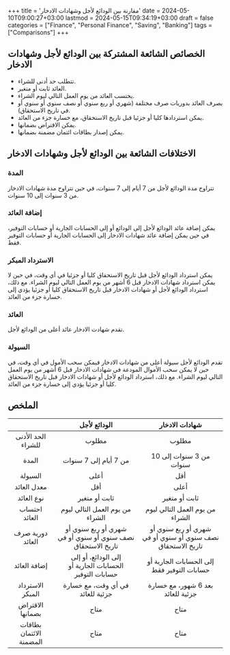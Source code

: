 +++
title = 'مقارنة بين الودائع لأجل وشهادات الادخار'
date = 2024-05-10T09:00:27+03:00
lastmod = 2024-05-15T09:34:19+03:00
draft = false
categories = ["Finance", "Personal Finance", "Saving", "Banking"]
tags = ["Comparisons"]
+++
## الخصائص الشائعة المشتركة بين الودائع لأجل وشهادات الادخار

- تتطلب حد أدنى للشراء.
- العائد ثابت أو متغير.
- يحتسب العائد من يوم العمل التالي ليوم الشراء.
- يصرف العائد بدوريات صرف مختلفة (شهري أو ربع سنوي أو نصف سنوي أو سنوي أو في تاريخ الاستحقاق).
- يمكن استردادها كليا أو جزئيا قبل تاريخ الاستحقاق، مع خسارة جزء من العائد.
- يمكن الاقتراض بضمانها.
- يمكن إصدار بطاقات ائتمان مضمنة بضمانها.

## الاختلافات الشائعة بين الودائع لأجل وشهادات الادخار

### المدة

تتراوح مدة الودائع لأجل من 7 أيام إلى 7 سنوات، في حين تتراوح مدة شهادات الادخار من 3 سنوات إلى 10 سنوات.

### إضافة العائد

يمكن إضافة عائد الودائع لأجل إلى الودائع أو إلى الحسابات الجارية أو حسابات التوفير، في حين يمكن إضافة عائد شهادات الادخار إلى الحسابات الجارية أو حسابات التوفير فقط.
   
### الاسترداد المبكر

يمكن استرداد الودائع لأجل قبل تاريخ الاستحقاق كليا أو جزئيا في أي وقت، في حين لا يمكن استرداد شهادات الادخار قبل 6 أشهر من يوم العمل التالي ليوم الشراء. مع ذلك، استرداد الودائع لأجل أو شهادات الادخار قبل تاريخ الاستحقاق كليا أو جزئيا يؤدي إلى خسارة جزء من العائد.

### العائد

تقدم شهادت الادخار عائد أعلى من الودائع لأجل.

### السيولة

تقدم الودائع لأجل سيولة أعلى من شهادات الادخار فيمكن سحب الأمول في أي وقت، في حين لا يمكن سحب الأموال المودعة في شهادات الادخار قبل 6 أشهر من يوم العمل التالي ليوم الشراء. مع ذلك، استرداد الودائع لأجل أو شهادات الادخار قبل تاريخ الاستحقاق كليا أو جزئيا يؤدي إلى خسارة جزء من العائد.

## الملخص

| | الودائع لأجل | شهادات الادخار
:---:|:---:|:---:
 الحد الأدنى للشراء | مطلوب | مطلوب
 المدة | من 7 أيام إلى 7 سنوات | من 3 سنوات إلى 10 سنوات
 السيولة | أعلى | أقل
 معدل العائد | أقل | أعلى
 نوع العائد | ثابت أو متغير | ثابت أو متغير
 احتساب العائد | من يوم العمل التالي ليوم الشراء | من يوم العمل التالي ليوم الشراء
 دورية صرف العائد | شهري أو ربع سنوي أو نصف سنوي أو سنوي أو في تاريخ الاستحقاق | شهري أو ربع سنوي أو نصف سنوي أو سنوي أو في تاريخ الاستحقاق
 إضافة العائد | إلى الودائع، أو إلى الحسابات الجارية أو حسابات التوفير | إلى الحسابات الجارية أو حسابات التوفير فقط
 الاسترداد المبكر | في أي وقت، مع خسارة جزئية للعائد | بعد 6 شهور، مع خسارة جزئية للعائد
 الاقتراض بضمانها | متاح | متاح
 بطاقات الائتمان المضمنة | متاح | متاح
 

